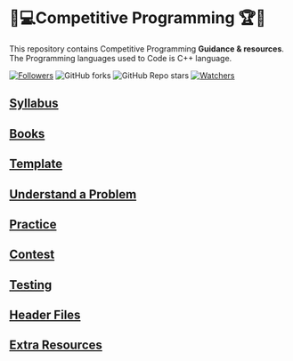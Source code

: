# 🎯💻Competitive Programming 🏆🏅

This repository contains Competitive Programming **Guidance & resources**. The Programming languages used to Code is C++ language.

[![Followers](https://img.shields.io/github/followers/Debraj-Das?style=for-the-badge)](https://github.com/Debraj-Das?tab=followers)
![GitHub forks](https://img.shields.io/github/forks/Debraj-Das/CP_codebase_repository?style=for-the-badge)
![GitHub Repo stars](https://img.shields.io/github/stars/Debraj-Das/CP_codebase_repository?style=for-the-badge)
[![Watchers](https://img.shields.io/github/watchers/Debraj-Das/CP_codebase_repository?style=for-the-badge)](https://github.com/Debraj-Das/CP_codebase_repository/watchers)

## [Syllabus](./Material/CompetitiveGuide.md)

## [Books](./Material/BooksGuide.md)

## [Template](./Material/TemplateGuide.md)

## [Understand a Problem](./Material/ApproachProblems.md)

## [Practice](./Material/HowToPractise.md)

## [Contest](./Material/CONTEST.md)

## [Testing](./Material/Testing.md)

## [Header Files](./Material/HeaderGuide.md)

## [Extra Resources](./Material/ExtraResources.md)
